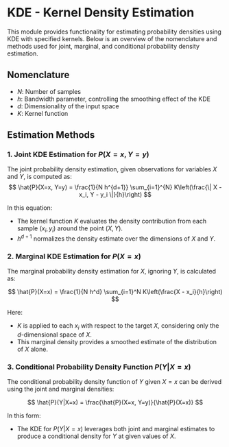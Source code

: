 # KDE - Kernel Density Estimation

This module provides functionality for estimating probability densities using KDE with specified kernels. Below is an overview of the nomenclature and methods used for joint, marginal, and conditional probability density estimation.

## Nomenclature

- $N$: Number of samples
- $h$: Bandwidth parameter, controlling the smoothing effect of the KDE
- $d$: Dimensionality of the input space
- $K$: Kernel function

## Estimation Methods

### 1. Joint KDE Estimation for $P(X=x, Y=y)$

The joint probability density estimation, given observations for variables $X$ and $Y$, is computed as:
$$
\hat{P}(X=x, Y=y) = \frac{1}{N h^{d+1}} \sum_{i=1}^{N} K\left(\frac{\| X - x_i, Y - y_i \|}{h}\right)
$$

In this equation:
- The kernel function $K$ evaluates the density contribution from each sample $(x_i, y_i)$ around the point $(X, Y)$.
- $h^{d+1}$ normalizes the density estimate over the dimensions of $X$ and $Y$.

### 2. Marginal KDE Estimation for $P(X=x)$

The marginal probability density estimation for $X$, ignoring $Y$, is calculated as:

$$
\hat{P}(X=x) = \frac{1}{N h^d} \sum_{i=1}^N K\left(\frac{X - x_i}{h}\right)
$$

Here:
- $K$ is applied to each $x_i$ with respect to the target $X$, considering only the $d$-dimensional space of $X$.
- This marginal density provides a smoothed estimate of the distribution of $X$ alone.

### 3. Conditional Probability Density Function $P(Y|X=x)$

The conditional probability density function of $Y$ given $X = x$ can be derived using the joint and marginal densities:

$$
\hat{P}(Y|X=x) = \frac{\hat{P}(X=x, Y=y)}{\hat{P}(X=x)}
$$

In this form:
- The KDE for $P(Y|X=x)$ leverages both joint and marginal estimates to produce a conditional density for $Y$ at given values of $X$.
